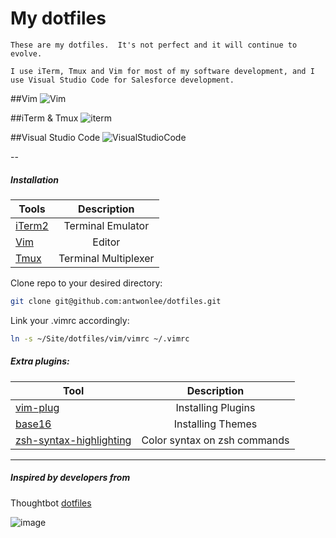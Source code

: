 My dotfiles
========

```
These are my dotfiles.  It's not perfect and it will continue to evolve.

I use iTerm, Tmux and Vim for most of my software development, and I use Visual Studio Code for Salesforce development.

```

##Vim
![Vim](https://raw.githubusercontent.com/antwonlee/dotfiles/master/images/vim_base16.png)

##iTerm & Tmux
![iterm](https://raw.githubusercontent.com/antwonlee/dotfiles/master/images/iterm_base16_2.png)

##Visual Studio Code
![VisualStudioCode](https://raw.githubusercontent.com/antwonlee/dotfiles/master/images/visual-studio-code.png)

--

##### Installation

| Tools    |      Description |
|----------|:-------------:|
| [iTerm2](https://www.iterm2.com) | Terminal Emulator |
| [Vim](http://www.vim.org) | Editor |
| [Tmux](https://tmux.github.io) | Terminal Multiplexer |

Clone repo to your desired directory:

```bash
git clone git@github.com:antwonlee/dotfiles.git
```

Link your .vimrc accordingly:

```bash
ln -s ~/Site/dotfiles/vim/vimrc ~/.vimrc
```

##### Extra plugins:

| Tool    |      Description |
|----------|:-------------:|
| [vim-plug](https://github.com/junegunn/vim-plug) | Installing Plugins |
| [base16](https://github.com/chriskempson/base16-vim) | Installing Themes |
| [zsh-syntax-highlighting](https://github.com/zsh-users/zsh-syntax-highlighting) | Color syntax on zsh commands |

---

##### Inspired by developers from

Thoughtbot [dotfiles](https://github.com/thoughtbot/dotfiles)

![image](https://camo.githubusercontent.com/23e90466577ec68e58aa328113e15b756cd0c946/687474703a2f2f74686f75676874626f742e636f6d2f696d616765732f746d2f6c6f676f2e706e67)
